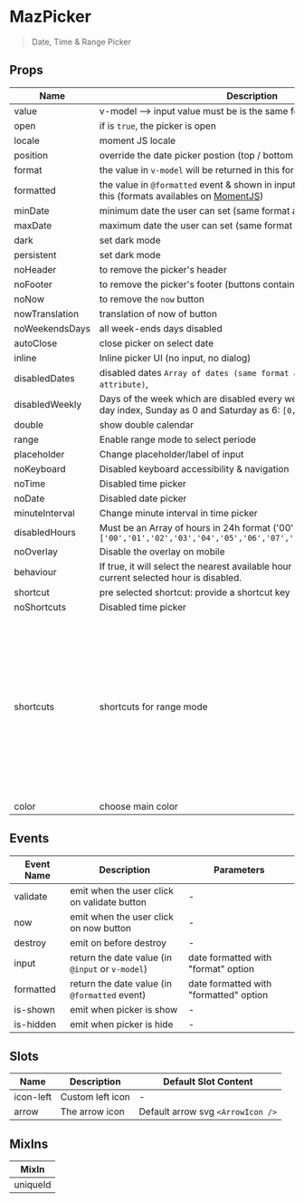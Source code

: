 # MazPicker

> Date, Time & Range Picker

## Props

<!-- @vuese:MazPicker:props:start -->

| Name           | Description                                                                                                                            | Type      | Required | Default                                                                                                                                                                                                                                                                                                                                                                                                                                                         |
| -------------- | -------------------------------------------------------------------------------------------------------------------------------------- | --------- | -------- | --------------------------------------------------------------------------------------------------------------------------------------------------------------------------------------------------------------------------------------------------------------------------------------------------------------------------------------------------------------------------------------------------------------------------------------------------------------- |
| value          | v-model --> input value must be is the same format like                                                                                | —         | `false`  | -                                                                                                                                                                                                                                                                                                                                                                                                                                                               |
| open           | if is `true`, the picker is open                                                                                                       | `Boolean` | `false`  | -                                                                                                                                                                                                                                                                                                                                                                                                                                                               |
| locale         | moment JS locale                                                                                                                       | —         | `false`  | -                                                                                                                                                                                                                                                                                                                                                                                                                                                               |
| position       | override the date picker postion (top / bottom / left / right)                                                                         | `String`  | `false`  | -                                                                                                                                                                                                                                                                                                                                                                                                                                                               |
| format         | the value in `v-model` will be returned in this format                                                                                 | `String`  | `false`  | YYYY-MM-DD hh:mm a                                                                                                                                                                                                                                                                                                                                                                                                                                              |
| formatted      | the value in `@formatted` event & shown in input will be formatted with this (formats availables on [MomentJS](https://momentjs.com/)) | `String`  | `false`  | llll                                                                                                                                                                                                                                                                                                                                                                                                                                                            |
| minDate        | minimum date the user can set (same format as the model)                                                                               | `String`  | `false`  | -                                                                                                                                                                                                                                                                                                                                                                                                                                                               |
| maxDate        | maximum date the user can set (same format as the model)                                                                               | `String`  | `false`  | -                                                                                                                                                                                                                                                                                                                                                                                                                                                               |
| dark           | set dark mode                                                                                                                          | `Boolean` | `false`  | -                                                                                                                                                                                                                                                                                                                                                                                                                                                               |
| persistent     | set dark mode                                                                                                                          | `Boolean` | `false`  | -                                                                                                                                                                                                                                                                                                                                                                                                                                                               |
| noHeader       | to remove the picker's header                                                                                                          | `Boolean` | `false`  | -                                                                                                                                                                                                                                                                                                                                                                                                                                                               |
| noFooter       | to remove the picker's footer (buttons container)                                                                                      | `Boolean` | `false`  | -                                                                                                                                                                                                                                                                                                                                                                                                                                                               |
| noNow          | to remove the `now` button                                                                                                             | `Boolean` | `false`  | -                                                                                                                                                                                                                                                                                                                                                                                                                                                               |
| nowTranslation | translation of now of button                                                                                                           | `String`  | `false`  | Now                                                                                                                                                                                                                                                                                                                                                                                                                                                             |
| noWeekendsDays | all week-ends days disabled                                                                                                            | `Boolean` | `false`  | -                                                                                                                                                                                                                                                                                                                                                                                                                                                               |
| autoClose      | close picker on select date                                                                                                            | `Boolean` | `false`  | -                                                                                                                                                                                                                                                                                                                                                                                                                                                               |
| inline         | Inline picker UI (no input, no dialog)                                                                                                 | `Boolean` | `false`  | -                                                                                                                                                                                                                                                                                                                                                                                                                                                               |
| disabledDates  | disabled dates `Array of dates (same format as the value/format attribute)`,                                                           | `Array`   | `false`  | -                                                                                                                                                                                                                                                                                                                                                                                                                                                               |
| disabledWeekly | Days of the week which are disabled every week, in Array format with day index, Sunday as 0 and Saturday as 6: `[0,4,6]`               | `Array`   | `false`  | -                                                                                                                                                                                                                                                                                                                                                                                                                                                               |
| double         | show double calendar                                                                                                                   | `Boolean` | `false`  | -                                                                                                                                                                                                                                                                                                                                                                                                                                                               |
| range          | Enable range mode to select periode                                                                                                    | `Boolean` | `false`  | -                                                                                                                                                                                                                                                                                                                                                                                                                                                               |
| placeholder    | Change placeholder/label of input                                                                                                      | `String`  | `false`  | Select date time                                                                                                                                                                                                                                                                                                                                                                                                                                                |
| noKeyboard     | Disabled keyboard accessibility & navigation                                                                                           | `Boolean` | `false`  | -                                                                                                                                                                                                                                                                                                                                                                                                                                                               |
| noTime         | Disabled time picker                                                                                                                   | `Boolean` | `false`  | -                                                                                                                                                                                                                                                                                                                                                                                                                                                               |
| noDate         | Disabled date picker                                                                                                                   | `Boolean` | `false`  | -                                                                                                                                                                                                                                                                                                                                                                                                                                                               |
| minuteInterval | Change minute interval in time picker                                                                                                  | `Number`  | `false`  | 1                                                                                                                                                                                                                                                                                                                                                                                                                                                               |
| disabledHours  | Must be an Array of hours in 24h format ('00' to '23') : `['00','01','02','03','04','05','06','07','19','20','21','22','23']`          | `Array`   | `false`  | -                                                                                                                                                                                                                                                                                                                                                                                                                                                               |
| noOverlay      | Disable the overlay on mobile                                                                                                          | `Boolean` | `false`  | -                                                                                                                                                                                                                                                                                                                                                                                                                                                               |
| behaviour      | If true, it will select the nearest available hour in the timepicker, if the current selected hour is disabled.                        | `Object`  | `false`  | {"time":{"nearestIfDisabled":true}}                                                                                                                                                                                                                                                                                                                                                                                                                             |
| shortcut       | pre selected shortcut: provide a shortcut key                                                                                          | `String`  | `false`  | -                                                                                                                                                                                                                                                                                                                                                                                                                                                               |
| noShortcuts    | Disabled time picker                                                                                                                   | `Boolean` | `false`  | -                                                                                                                                                                                                                                                                                                                                                                                                                                                               |
| shortcuts      | shortcuts for range mode                                                                                                               | `Array`   | `false`  | [{"key":"thisWeek","label":"This week","value":"isoWeek"},{"key":"lastWeek","label":"Last week","value":"-isoWeek"},{"key":"last7Days","label":"Last 7 days","value":7},{"key":"last30Days","label":"Last 30 days","value":30},{"key":"thisMonth","label":"This month","value":"month"},{"key":"lastMonth","label":"Last month","value":"-month"},{"key":"thisYear","label":"This year","value":"year"},{"key":"lastYear","label":"Last year","value":"-year"}] |
| color          | choose main color                                                                                                                      | `String`  | `false`  | primary                                                                                                                                                                                                                                                                                                                                                                                                                                                         |

<!-- @vuese:MazPicker:props:end -->

## Events

<!-- @vuese:MazPicker:events:start -->

| Event Name | Description                                      | Parameters                             |
| ---------- | ------------------------------------------------ | -------------------------------------- |
| validate   | emit when the user click on validate button      | -                                      |
| now        | emit when the user click on now button           | -                                      |
| destroy    | emit on before destroy                           | -                                      |
| input      | return the date value (in `@input` or `v-model`) | date formatted with "format" option    |
| formatted  | return the date value (in `@formatted` event)    | date formatted with "formatted" option |
| is-shown   | emit when picker is show                         | -                                      |
| is-hidden  | emit when picker is hide                         | -                                      |

<!-- @vuese:MazPicker:events:end -->

## Slots

<!-- @vuese:MazPicker:slots:start -->

| Name      | Description      | Default Slot Content              |
| --------- | ---------------- | --------------------------------- |
| icon-left | Custom left icon | -                                 |
| arrow     | The arrow icon   | Default arrow svg `<ArrowIcon />` |

<!-- @vuese:MazPicker:slots:end -->

## MixIns

<!-- @vuese:MazPicker:mixIns:start -->

| MixIn    |
| -------- |
| uniqueId |

<!-- @vuese:MazPicker:mixIns:end -->
